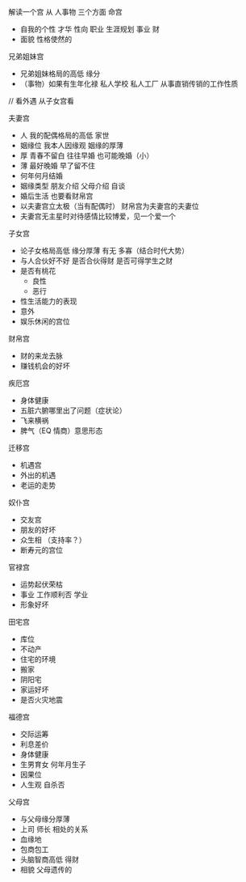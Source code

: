 解读一个宫 从 人事物 三个方面
命宫

- 自我的个性 才华 性向 职业 生涯规划 事业 财
- 面貌 性格使然的

兄弟姐妹宫

- 兄弟姐妹格局的高低 缘分
- （事物）如果有生年化禄 私人学校 私人工厂 从事直销传销的工作性质

// 看外遇 从子女宫看

夫妻宫

- 人 我的配偶格局的高低 家世
- 姻缘位 我本人因缘观 姻缘的厚薄
- 厚 青春不留白 往往早婚 也可能晚婚（小）
- 薄 最好晚婚 早了留不住
- 何年何月结婚
- 姻缘类型 朋友介绍 父母介绍 自谈
- 婚后生活 也要看财帛宫
- 以夫妻宫立太极（当有配偶时） 财帛宫为夫妻宫的夫妻位
- 夫妻宫无主星时对待感情比较博爱，见一个爱一个

子女宫

- 论子女格局高低 缘分厚薄 有无 多寡（结合时代大势）
- 与人合伙好不好 是否合伙得财 是否可得学生之财
- 是否有桃花
  - 良性
  - 恶行
- 性生活能力的表现
- 意外
- 娱乐休闲的宫位

财帛宫

- 财的来龙去脉
- 赚钱机会的好坏

疾厄宫

- 身体健康
- 五脏六腑哪里出了问题（症状论）
- 飞来横祸
- 脾气（EQ 情商）意思形态

迁移宫

- 机遇宫
- 外出的机遇
- 老运的走势

奴仆宫

- 交友宫
- 朋友的好坏
- 众生相 （支持率？）
- 断寿元的宫位

官禄宫

- 运势起伏荣枯
- 事业 工作顺利否 学业
- 形象好坏

田宅宫

- 库位
- 不动产
- 住宅的环境
- 搬家
- 阴阳宅
- 家运好坏
- 是否火灾地震

福德宫

- 交际运筹
- 利息差价
- 身体健康
- 生男育女 何年月生子
- 因果位
- 人生观 自杀否

父母宫

- 与父母缘分厚薄
- 上司 师长 相处的关系
- 血缘地
- 包商包工
- 头脑智商高低 得财
- 相貌 父母遗传的
